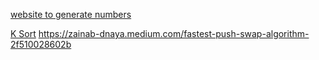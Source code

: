 [website to generate numbers](https://www.calculatorsoup.com/calculators/statistics/random-number-generator.php)

[K Sort](https://www.geeksforgeeks.org/nearly-sorted-algorithm/)
https://zainab-dnaya.medium.com/fastest-push-swap-algorithm-2f510028602b